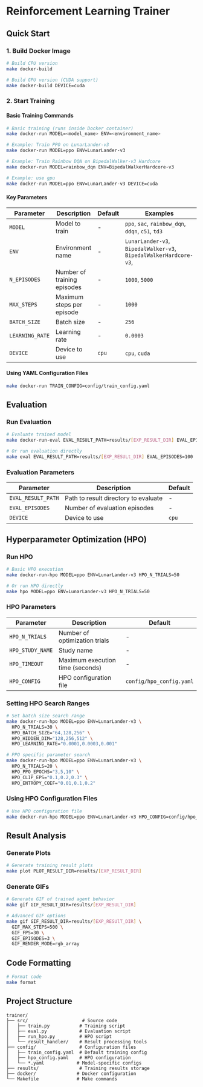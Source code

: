 # Reinforcement Learning Trainer

## Quick Start

### 1. Build Docker Image

```bash
# Build CPU version
make docker-build

# Build GPU version (CUDA support)
make docker-build DEVICE=cuda
```

### 2. Start Training

#### Basic Training Commands

```bash
# Basic training (runs inside Docker container)
make docker-run MODEL=<model_name> ENV=<environment_name>

# Example: Train PPO on LunarLander-v3
make docker-run MODEL=ppo ENV=LunarLander-v3

# Example: Train Rainbow DQN on BipedalWalker-v3 Hardcore
make docker-run MODEL=rainbow_dqn ENV=BipedalWalkerHardcore-v3

# Example: use gpu
make docker-run MODEL=ppo ENV=LunarLander-v3 DEVICE=cuda
```

#### Key Parameters

| Parameter | Description | Default | Examples |
|-----------|-------------|---------|----------|
| `MODEL` | Model to train | - | `ppo`, `sac`, `rainbow_dqn`, `ddqn`, `c51`, `td3` |
| `ENV` | Environment name | - | `LunarLander-v3`, `BipedalWalker-v3`,  `BipedalWalkerHardcore-v3`, |
| `N_EPISODES` | Number of training episodes | - | `1000`, `5000` |
| `MAX_STEPS` | Maximum steps per episode | - | `1000` |
| `BATCH_SIZE` | Batch size | - | `256` |
| `LEARNING_RATE` | Learning rate | - | `0.0003` |
| `DEVICE` | Device to use | `cpu` | `cpu`, `cuda` |

#### Using YAML Configuration Files

```bash
make docker-run TRAIN_CONFIG=config/train_config.yaml
```

## Evaluation

### Run Evaluation

```bash
# Evaluate trained model
make docker-run-eval EVAL_RESULT_PATH=results/[EXP_RESULT_DIR] EVAL_EPISODES=100

# Or run evaluation directly
make eval EVAL_RESULT_PATH=results/[EXP_RESULt_DIR] EVAL_EPISODES=100
```

### Evaluation Parameters

| Parameter | Description | Default |
|-----------|-------------|---------|
| `EVAL_RESULT_PATH` | Path to result directory to evaluate | - |
| `EVAL_EPISODES` | Number of evaluation episodes | - |
| `DEVICE` | Device to use | `cpu` |

## Hyperparameter Optimization (HPO)

### Run HPO

```bash
# Basic HPO execution
make docker-run-hpo MODEL=ppo ENV=LunarLander-v3 HPO_N_TRIALS=50

# Or run HPO directly
make hpo MODEL=ppo ENV=LunarLander-v3 HPO_N_TRIALS=50
```

### HPO Parameters

| Parameter | Description | Default |
|-----------|-------------|---------|
| `HPO_N_TRIALS` | Number of optimization trials | - |
| `HPO_STUDY_NAME` | Study name | - |
| `HPO_TIMEOUT` | Maximum execution time (seconds) | - |
| `HPO_CONFIG` | HPO configuration file | `config/hpo_config.yaml` |

### Setting HPO Search Ranges

```bash
# Set batch size search range
make docker-run-hpo MODEL=ppo ENV=LunarLander-v3 \
  HPO_N_TRIALS=30 \
  HPO_BATCH_SIZE="64,128,256" \
  HPO_HIDDEN_DIM="128,256,512" \
  HPO_LEARNING_RATE="0.0001,0.0003,0.001"

# PPO specific parameter search
make docker-run-hpo MODEL=ppo ENV=LunarLander-v3 \
  HPO_N_TRIALS=20 \
  HPO_PPO_EPOCHS="3,5,10" \
  HPO_CLIP_EPS="0.1,0.2,0.3" \
  HPO_ENTROPY_COEF="0.01,0.1,0.2"
```

### Using HPO Configuration Files

```bash
# Use HPO configuration file
make docker-run-hpo MODEL=ppo ENV=LunarLander-v3 HPO_CONFIG=config/hpo_config.yaml
```

## Result Analysis

### Generate Plots

```bash
# Generate training result plots
make plot PLOT_RESULT_DIR=results/[EXP_RESULT_DIR]
```

### Generate GIFs

```bash
# Generate GIF of trained agent behavior
make gif GIF_RESULT_DIR=results/[EXP_RESULT_DIR]

# Advanced GIF options
make gif GIF_RESULT_DIR=results/[EXP_RESUlT_DIR] \
  GIF_MAX_STEPS=500 \
  GIF_FPS=30 \
  GIF_EPISODES=3 \
  GIF_RENDER_MODE=rgb_array
```

## Code Formatting

```bash
# Format code
make format
```

## Project Structure

```
trainer/
├── src/                    # Source code
│   ├── train.py           # Training script
│   ├── eval.py            # Evaluation script
│   ├── run_hpo.py         # HPO script
│   └── result_handler/    # Result processing tools
├── config/                # Configuration files
│   ├── train_config.yaml  # Default training config
│   ├── hpo_config.yaml    # HPO configuration
│   └── *.yaml            # Model-specific configs
├── results/               # Training results storage
├── docker/               # Docker configuration
└── Makefile              # Make commands
```
